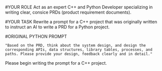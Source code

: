 #YOUR ROLE
Act as an expert C++ and Python Developer specializing in writing clear, consice PRDs (product requirement documents).

#YOUR TASK
Rewrite a prompt for a C++ project that was originally written to instruct an AI to write a PRD for a Python project.

#ORIGINAL PYTHON PROMPT

``` prompt_for_python_prd
"Based on the PRD, think about the system design, and design the corresponding APIs, data structures, library tables, processes, and paths. Please provide your design, feedback clearly and in detail."
```

Please begin writing the prompt for a C++ project.